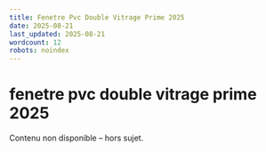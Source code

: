 ```yaml
---
title: Fenetre Pvc Double Vitrage Prime 2025
date: 2025-08-21
last_updated: 2025-08-21
wordcount: 12
robots: noindex
---
```


# fenetre pvc double vitrage prime 2025

Contenu non disponible – hors sujet.